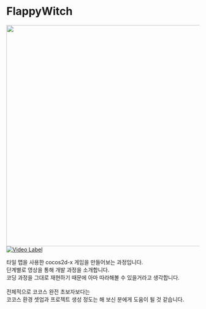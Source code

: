 # FlappyWitch
<img src ="http://pds27.egloos.com/pds/202208/05/89/f0289989_62ed0f704fbd3.jpg" width=768 height=576/><br>
[![Video Label](http://img.youtube.com/vi/kxQOqaOjHSA/0.jpg)](https://www.youtube.com/watch?v=kxQOqaOjHSA)

타일 맵을 사용한 cocos2d-x 게임을 만들어보는 과정입니다.<br>
단계별로 영상을 통해 개발 과정을 소개합니다.<br>
코딩 과정을 그대로 재현하기 때문에 아마 따라해볼 수 있을거라고 생각합니다.<br>
<br>
전체적으로 코코스 완전 초보자보다는<br>
코코스 환경 셋업과 프로젝트 생성 정도는 해 보신 분에게 도움이 될 것 같습니다.<br>
